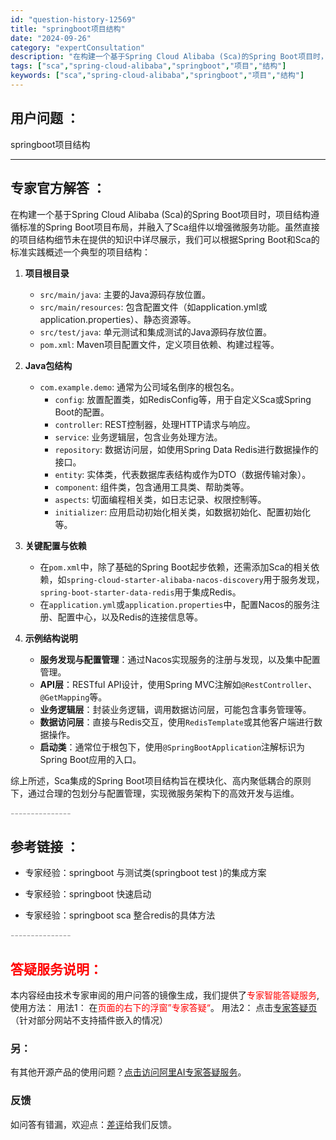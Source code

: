 ```yaml
---
id: "question-history-12569"
title: "springboot项目结构"
date: "2024-09-26"
category: "expertConsultation"
description: "在构建一个基于Spring Cloud Alibaba (Sca)的Spring Boot项目时，项目结构遵循标准的Spring Boot项目布局，并融入了Sca组件以增强微服务功能。虽然直接的项目结构细节未在提供的知识中详尽展示，我们可以根据Spring Boot和Sca的标准实践概述一个典型的项"
tags: ["sca","spring-cloud-alibaba","springboot","项目","结构"]
keywords: ["sca","spring-cloud-alibaba","springboot","项目","结构"]
---
```


## 用户问题 ： 
 springboot项目结构  

---------------
## 专家官方解答 ：

在构建一个基于Spring Cloud Alibaba (Sca)的Spring Boot项目时，项目结构遵循标准的Spring Boot项目布局，并融入了Sca组件以增强微服务功能。虽然直接的项目结构细节未在提供的知识中详尽展示，我们可以根据Spring Boot和Sca的标准实践概述一个典型的项目结构：

1. **项目根目录**
   - `src/main/java`: 主要的Java源码存放位置。
   - `src/main/resources`: 包含配置文件（如application.yml或application.properties）、静态资源等。
   - `src/test/java`: 单元测试和集成测试的Java源码存放位置。
   - `pom.xml`: Maven项目配置文件，定义项目依赖、构建过程等。

2. **Java包结构**
   - `com.example.demo`: 通常为公司域名倒序的根包名。
     - `config`: 放置配置类，如RedisConfig等，用于自定义Sca或Spring Boot的配置。
     - `controller`: REST控制器，处理HTTP请求与响应。
     - `service`: 业务逻辑层，包含业务处理方法。
     - `repository`: 数据访问层，如使用Spring Data Redis进行数据操作的接口。
     - `entity`: 实体类，代表数据库表结构或作为DTO（数据传输对象）。
     - `component`: 组件类，包含通用工具类、帮助类等。
     - `aspects`: 切面编程相关类，如日志记录、权限控制等。
     - `initializer`: 应用启动初始化相关类，如数据初始化、配置初始化等。
   
3. **关键配置与依赖**
   - 在`pom.xml`中，除了基础的Spring Boot起步依赖，还需添加Sca的相关依赖，如`spring-cloud-starter-alibaba-nacos-discovery`用于服务发现，`spring-boot-starter-data-redis`用于集成Redis。
   - 在`application.yml`或`application.properties`中，配置Nacos的服务注册、配置中心，以及Redis的连接信息等。

4. **示例结构说明**
   - **服务发现与配置管理**：通过Nacos实现服务的注册与发现，以及集中配置管理。
   - **API层**：RESTful API设计，使用Spring MVC注解如`@RestController`、`@GetMapping`等。
   - **业务逻辑层**：封装业务逻辑，调用数据访问层，可能包含事务管理等。
   - **数据访问层**：直接与Redis交互，使用`RedisTemplate`或其他客户端进行数据操作。
   - **启动类**：通常位于根包下，使用`@SpringBootApplication`注解标识为Spring Boot应用的入口。

综上所述，Sca集成的Spring Boot项目结构旨在模块化、高内聚低耦合的原则下，通过合理的包划分与配置管理，实现微服务架构下的高效开发与运维。


<font color="#949494">---------------</font> 


## 参考链接 ：

* 专家经验：springboot 与测试类(springboot test )的集成方案 
 
 * 专家经验：springboot 快速启动 
 
 * 专家经验：springboot sca 整合redis的具体方法 


 <font color="#949494">---------------</font> 
 


## <font color="#FF0000">答疑服务说明：</font> 

本内容经由技术专家审阅的用户问答的镜像生成，我们提供了<font color="#FF0000">专家智能答疑服务</font>,使用方法：
用法1： 在<font color="#FF0000">页面的右下的浮窗”专家答疑“</font>。
用法2： 点击[专家答疑页](https://answer.opensource.alibaba.com/docs/intro)（针对部分网站不支持插件嵌入的情况）
### 另：


有其他开源产品的使用问题？[点击访问阿里AI专家答疑服务](https://answer.opensource.alibaba.com/docs/intro)。
### 反馈
如问答有错漏，欢迎点：[差评](https://ai.nacos.io/user/feedbackByEnhancerGradePOJOID?enhancerGradePOJOId=12662)给我们反馈。
